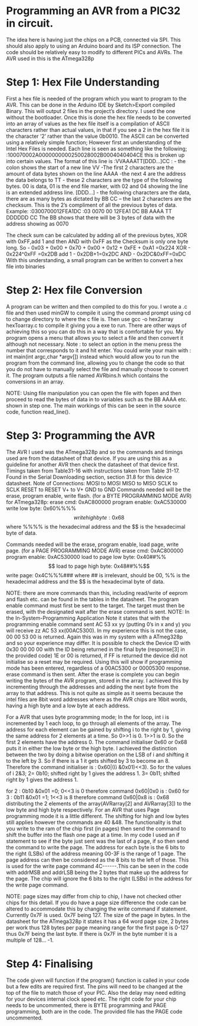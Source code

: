 # Programming an AVR from a PIC32 in circuit.

The idea here is having just the chips on a PCB, connected via SPI. This should also apply to using an Arduino board and its ISP connection. The code should be relatively easy to modify to different PICs and AVRs. The AVR used in this is the ATmega328p
# Step 1: Hex File Understanding
First a hex file is needed of the program which you want to program to the AVR. This can be done in the Arduino IDE by Sketch>Export compiled Binary. This will output 2 files in the project’s directory. I used the one without the bootloader. Once this is done the hex file needs to be converted into an array of values as the hex file itself is a compilation of ASCII characters rather than actual values, in that if you see a 2 in the hex file it is the character ‘2’ rather than the value 0b0010.
The ASCII can be converted using a relatively simple function;
However first an understanding of the Intel Hex Files is needed. 
Each line is seen as something like the following;
:100070002A0000000000250028002B0004040404CE
this is broken up into certain values.
The format of this line is :VVAAAATT[DDD…]CC
: - the colon shows the start of a new line
VV -The first 2 characters are the amount of data bytes shown on the line
AAAA -the next 4 are the address the data belongs to
TT - these 2 characters are the type of the following bytes. 00 is data, 01 is the end file marker, with 02 and 04 showing the line is an extended address line.
[DDD…] - the following characters are the data, there are as many bytes as dictated by BB
CC – the last 2 characters are the checksum. This is the 2’s compliment of all the previous bytes of data.
Example:
:0300700012FEA1DC
:03  0070  00 12FEA1 DC
 BB  AAAA TT  DDDDDD CC
The BB shows that there will be 3 bytes of data with the address showing as 0070

The check sum can be calculated by adding all of the previous bytes, XOR with 0xFF,add 1 and then AND with 0xFF as the Checksum is only one byte long.
So    - 0x03 + 0x00 + 0x70 + 0x00 + 0x12 + 0xFE + 0xA1 =0x224
XOR   - 0x224^0xFF =0x2DB
add 1 - 0x2DB+1=0x2DC
AND   - 0x2DC&0xFF=0xDC
With this understanding, a small program can be written to convert a hex file into binaries

# Step 2: Hex file Conversion

A program can be written and then compiled to do this for you. I wrote a .c file and then used minGW to compile it using the command prompt using cd to change directory to where the c file is. Then use     gcc -o hex2array hexToarray.c
to compile it giving you a exe to run.
There are other ways of achieving this so you can do this in a way that is comfortable for you. 
My program opens a menu that allows you to select a file and then convert it although not necessary. Note : to select an option in the menu press the number that corresponds to it and hit enter.
You could write your main with : int main(int argc,char *argv[]) instead which would allow you to run the program from the command line, allowing you to change the code so that you do not have to manually select the file and manually choose to convert it. 
The program outputs a file named AVRbins.h which contains the conversions in an array.

NOTE: Using file manipulation you can open the file with fopen and then proceed to read the bytes of data in to variables such as the BB AAAA etc. shown in step one. The main workings of this can be seen in the source code, function read_line().

# Step 3: Programming the AVR

The AVR I used was the ATmega328p and so the commands and timings used are from the datasheet of that device. If you are using this as a guideline for another AVR then check the datasheet of that device first. 
Timings taken from Table31-16 with instructions taken from Table 31-17. Found in the Serial Downloading section, section 31.8 for this device datasheet.
Note of Connections:
MOSI  to  MOSI
MISO  to  MISO
SCLK  to  SCLK
RESET to  RESET
V+    to  V+
GND   to  GND
Commands needed will be the erase, program enable, write flash.
(for a BYTE PROGRAMMING MODE AVR)
for ATmega328p:
erase cmd:       0xAC800000
program enable:  0xAC530000
write low  byte: 0x60%%%%$$
write high byte: 0x68%%%%$$
where %%%% is the hexadecimal address and the $$ is the hexadecimal byte of data.

Commands needed will be the erase, program enable, load page, write page.
(for a PAGE PROGRAMMING MODE AVR)
erase cmd:              0xAC800000
program enable:         0xAC530000
load to page low  byte: 0x40##%%$$
load to page high byte: 0x48##%%$$
write page:             0x4C%%%###
where ## is irrelevant, should be 00, %% is the hexadecimal address and the $$ is the hexadecimal byte of data.

NOTE: there are more commands than this, including read/write of eeprom and flash etc. can be found in the tables in the datasheet.
The program enable command must first be sent to the target. The target must then be erased, with the designated wait after the erase command is sent. 
NOTE: In the In-System-Programming Application Note it states that with the programming enable command sent AC 53 xx yy (putting 0’s in x and y) you will receive zz AC 53 xx(00AC5300). In my experience this is not the case, 00 00 53 00 is returned. Again this was in my system with a ATmeg328p and so your experience may differ. 
It is possible to check the Device ID with 0x30 00 00 00 with the ID being returned in the final byte (response[3] in the provided code)  1E or 00 is returned, if FF is returned the device did not initialise so a reset may be required. Using this will show if programming mode has been entered, regardless of a 00AC5300 or 00005300 response. 
erase command is then sent.
After the erase is complete you can begin writing the bytes of the AVR program, stored in the array.
I achieved this by incrementing through the addresses and adding the next byte from the array to that address.
This is not quite as simple as it seems because the intel files are 8bit word addresses where as the AVR chips are 16bit words, having a high byte and a low byte at each address.

For a AVR that uses byte programming mode;
In the for loop, int i is incremented by 1 each loop, to go through all elements of the array. The address for each element can be gained by shifting i to the right by 1, giving the same address for 2 elements at a time. So 0>>1 is 0. 1>>1 is 0. So the first 2 elements have the address 0. The command initialiser 0x60 or 0x68 puts it in either the low byte or the high byte. I achieved the distinction between the two by doing a bitwise operation on the LSB of i and shifting it to the left by 3. So if there is a 1 it gets shifted by 3 to become an 8. Therefore the command initialiser is :
0x60|((i &0x01)<<3).  So for the values of i 2&3;
2= 0b10; shifted right by 1 gives the address 1.
3= 0b11; shifted right by 1 gives the address 1.

for 2 : 0b10 &0x01 =0;  0<<3 is 0 therefore command 0x60|0x0 is : 0x60
for 3 : 0b11 &0x01 =1;  1<<3 is 8 therefore command 0x60|0x8 is : 0x68
distributing the 2 elements of the array(AVRarray[2] and AVRarray[3]) to the low byte and high byte respectively.
For an AVR that uses Page programming mode it is a little different. The shifting for high and low bytes still applies however the commands are 40 &48. The functionality is that you write to the ram of the chip first (in pages) then send the command to shift the buffer into the flash one page at a time. In my code I used an if statement to see if the byte just sent was the last of a page, if so then send the command to write the page. The address for each byte is the 6 bits to the right (LSBs) of the address meaning 00-3F is the range of 1 page. The page address can then be considered as the 8 bits to the left of those. This is used for the write page command 4C------.This can be seen in the code with addrMSB and addrLSB being the 2 bytes that make up the address for the page. The chip will ignore the 6 bits to the right (LSBs) in the address for the write page command. 

NOTE: page sizes may differ from chip to chip, I have not checked other chips for this detail. If you do have a page size difference the code can be altered to accommodate this by changing the write command if statement. Currently 0x7F is used. 0x7F being 127. The size of the page in bytes. In the datasheet for the ATmega328p it states it has a 64 word page size, 2 bytes per work thus 128 bytes per page meaning range for the first page is 0-127 thus 0x7F being the last byte. If there is 0x7F in the byte number it is a multiple of 128… -1.

# Step 4: Finalising
The code given will function if the program() function is called in your code but a few edits are required first. The pins will need to be changed at the top of the file to match those of your PIC. Also the delay may need editing for your devices internal clock speed etc. The right code for your chip needs to be uncommented, there is BYTE programming and PAGE programming, both are in the code. The provided file has the PAGE code uncommented.

